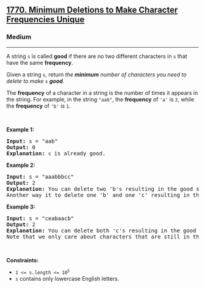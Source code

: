 <h2><a href="https://leetcode.com/problems/minimum-deletions-to-make-character-frequencies-unique/description/?envType=daily-question&envId=2023-09-12">1770. Minimum Deletions to Make Character Frequencies Unique</a></h2><h3>Medium</h3><hr><p>A string <code>s</code> is called <strong>good</strong> if there are no two different characters in <code>s</code> that have the same <strong>frequency</strong>.</p>

<p>Given a string <code>s</code>, return<em> the <strong>minimum</strong> number of characters you need to delete to make </em><code>s</code><em> <strong>good</strong>.</em></p>

<p>The <strong>frequency</strong> of a character in a string is the number of times it appears in the string. For example, in the string <code>&quot;aab&quot;</code>, the <strong>frequency</strong> of <code>&#39;a&#39;</code> is <code>2</code>, while the <strong>frequency</strong> of <code>&#39;b&#39;</code> is <code>1</code>.</p>

<p>&nbsp;</p>
<p><strong class="example">Example 1:</strong></p>

<pre>
<strong>Input:</strong> s = &quot;aab&quot;
<strong>Output:</strong> 0
<strong>Explanation:</strong> <code>s</code> is already good.
</pre>

<p><strong class="example">Example 2:</strong></p>

<pre>
<strong>Input:</strong> s = &quot;aaabbbcc&quot;
<strong>Output:</strong> 2
<strong>Explanation:</strong> You can delete two &#39;b&#39;s resulting in the good string &quot;aaabcc&quot;.
Another way it to delete one &#39;b&#39; and one &#39;c&#39; resulting in the good string &quot;aaabbc&quot;.</pre>

<p><strong class="example">Example 3:</strong></p>

<pre>
<strong>Input:</strong> s = &quot;ceabaacb&quot;
<strong>Output:</strong> 2
<strong>Explanation:</strong> You can delete both &#39;c&#39;s resulting in the good string &quot;eabaab&quot;.
Note that we only care about characters that are still in the string at the end (i.e. frequency of 0 is ignored).
</pre>

<p>&nbsp;</p>
<p><strong>Constraints:</strong></p>

<ul>
	<li><code>1 &lt;= s.length &lt;= 10<sup>5</sup></code></li>
	<li><code>s</code>&nbsp;contains only lowercase English letters.</li>
</ul>
